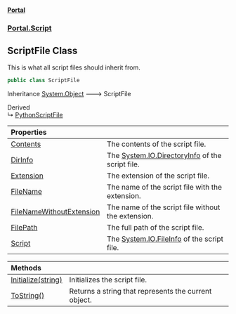 #### [Portal](index.md 'index')
### [Portal.Script](Portal.Script.md 'Portal.Script')

## ScriptFile Class

This is what all script files should inherit from.

```csharp
public class ScriptFile
```

Inheritance [System.Object](https://docs.microsoft.com/en-us/dotnet/api/System.Object 'System.Object') &#129106; ScriptFile

Derived  
&#8627; [PythonScriptFile](PythonScriptFile.md 'Portal.Script.Languages.PythonScriptFile')

| Properties | |
| :--- | :--- |
| [Contents](ScriptFile.Contents.md 'Portal.Script.ScriptFile.Contents') | The contents of the script file. |
| [DirInfo](ScriptFile.DirInfo.md 'Portal.Script.ScriptFile.DirInfo') | The [System.IO.DirectoryInfo](https://docs.microsoft.com/en-us/dotnet/api/System.IO.DirectoryInfo 'System.IO.DirectoryInfo') of the script file. |
| [Extension](ScriptFile.Extension.md 'Portal.Script.ScriptFile.Extension') | The extension of the script file. |
| [FileName](ScriptFile.FileName.md 'Portal.Script.ScriptFile.FileName') | The name of the script file with the extension. |
| [FileNameWithoutExtension](ScriptFile.FileNameWithoutExtension.md 'Portal.Script.ScriptFile.FileNameWithoutExtension') | The name of the script file without the extension. |
| [FilePath](ScriptFile.FilePath.md 'Portal.Script.ScriptFile.FilePath') | The full path of the script file. |
| [Script](ScriptFile.Script.md 'Portal.Script.ScriptFile.Script') | The [System.IO.FileInfo](https://docs.microsoft.com/en-us/dotnet/api/System.IO.FileInfo 'System.IO.FileInfo') of the script file. |

| Methods | |
| :--- | :--- |
| [Initialize(string)](ScriptFile.Initialize(string).md 'Portal.Script.ScriptFile.Initialize(string)') | Initializes the script file. |
| [ToString()](ScriptFile.ToString().md 'Portal.Script.ScriptFile.ToString()') | Returns a string that represents the current object. |
